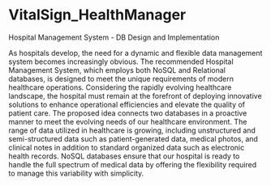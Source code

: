 # VitalSign_HealthManager
Hospital Management System - DB Design and Implementation

As hospitals develop, the need for a dynamic and flexible data management system becomes increasingly obvious. The recommended Hospital Management System, which employs both NoSQL and Relational databases, is designed to meet the unique requirements of modern healthcare operations. Considering the rapidly evolving healthcare landscape, the hospital must remain at the forefront of deploying innovative solutions to enhance operational efficiencies and elevate the quality of patient care. The proposed idea connects two databases in a proactive manner to meet the evolving needs of our healthcare environment. The range of data utilized in healthcare is growing, including unstructured and semi-structured data such as patient-generated data, medical photos, and clinical notes in addition to standard organized data such as electronic health records. NoSQL databases ensure that our hospital is ready to handle the full spectrum of medical data by offering the flexibility required to manage this variability with simplicity. 
